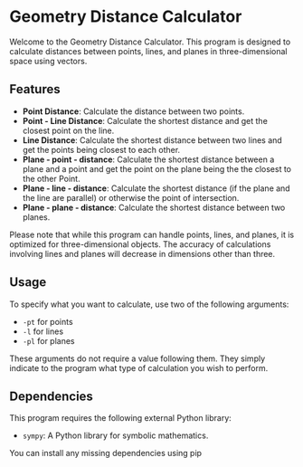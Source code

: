 # Geometry Distance Calculator

Welcome to the Geometry Distance Calculator. This program is designed to calculate distances between points, lines, and planes in three-dimensional space using vectors.

## Features
- **Point Distance**: Calculate the distance between two points.
- **Point - Line Distance**: Calculate the shortest distance and get the closest point on the line.
- **Line Distance**: Calculate the shortest distance between two lines and get the points being closest to each other.
- **Plane - point - distance**: Calculate the shortest distance between a plane and a point and get the point on the plane being the the closest to the other Point.
- **Plane - line - distance**: Calculate the shortest distance (if the plane and the line are parallel) or otherwise the point of intersection.
- **Plane - plane - distance**: Calculate the shortest distance between two planes.

Please note that while this program can handle points, lines, and planes, it is optimized for three-dimensional objects. The accuracy of calculations involving lines and planes will decrease in dimensions other than three.

## Usage
To specify what you want to calculate, use two of the following arguments:
- `-pt` for points
- `-l` for lines
- `-pl` for planes

These arguments do not require a value following them. They simply indicate to the program what type of calculation you wish to perform.

## Dependencies
This program requires the following external Python library:
- `sympy`: A Python library for symbolic mathematics.

You can install any missing dependencies using pip
